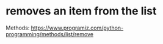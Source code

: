 # removes an item from the list

Methods: https://www.programiz.com/python-programming/methods/list/remove